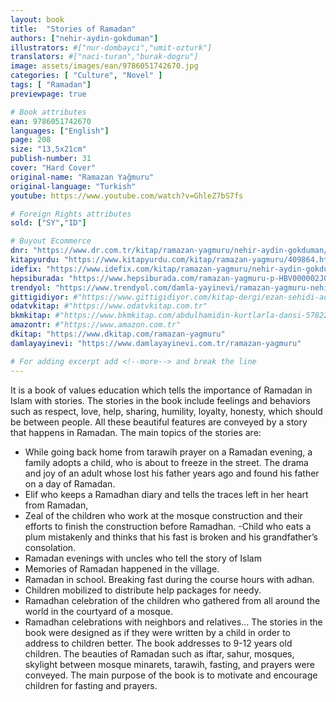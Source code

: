 ```yaml
---
layout: book
title:  "Stories of Ramadan"
authors: ["nehir-aydin-gokduman"]
illustrators: #["nur-dombayci","umit-ozturk"]
translators: #["naci-turan","burak-dogru"]
image: assets/images/ean/9786051742670.jpg
categories: [ "Culture", "Novel" ]
tags: [ "Ramadan"]
previewpage: true

# Book attributes
ean: 9786051742670
languages: ["English"]
page: 208
size: "13,5x21cm"
publish-number: 31
cover: "Hard Cover"
original-name: "Ramazan Yağmuru"
original-language: "Turkish"
youtube: https://www.youtube.com/watch?v=GhleZ7bS7fs

# Foreign Rights attributes
sold: ["SY","ID"]

# Buyout Ecommerce
dnr: "https://www.dr.com.tr/kitap/ramazan-yagmuru/nehir-aydin-gokduman/din-mitoloji/%C4%B1slamiyet/urunno=0000000723993"
kitapyurdu: "https://www.kitapyurdu.com/kitap/ramazan-yagmuru/409864.html&filter_name=Ramazan+Ya%C4%9Fmuru"
idefix: "https://www.idefix.com/kitap/ramazan-yagmuru/nehir-aydin-gokduman/din-mitoloji/%C4%B1slamiyet/urunno=0000000723993"
hepsiburada: "https://www.hepsiburada.com/ramazan-yagmuru-p-HBV000002J0S6"
trendyol: "https://www.trendyol.com/damla-yayinevi/ramazan-yagmuru-nehir-aydin-gokduman-nehir-aydin-gokduman-p-3255828"
gittigidiyor: #"https://www.gittigidiyor.com/kitap-dergi/ezan-sehidi-adnan-menderes_pdp_732728793"
odatvkitap: #"https://www.odatvkitap.com.tr"
bkmkitap: #"https://www.bkmkitap.com/abdulhamidin-kurtlarla-dansi-578226"
amazontr: #"https://www.amazon.com.tr"
dkitap: "https://www.dkitap.com/ramazan-yagmuru"
damlayayinevi: "https://www.damlayayinevi.com.tr/ramazan-yagmuru"

# For adding excerpt add <!--more--> and break the line
---
```

It is a book of values education which tells the importance of Ramadan in Islam with stories. The stories
in the book include feelings and behaviors such as respect, love, help, sharing, humility, loyalty, honesty,
which should be between people. All these beautiful features are conveyed by a story that happens in
Ramadan.
The main topics of the stories are:
- While going back home from tarawih prayer on a Ramadan evening, a family adopts a child, who is
about to freeze in the street.
The drama and joy of an adult whose lost his father years ago and found his father on a day of Ramadan.
- Elif who keeps a Ramadhan diary and tells the traces left in her heart from Ramadan,
- Zeal of the children who work at the mosque construction and their efforts to finish the construction
before Ramadhan.
-Child who eats a plum mistakenly and thinks that his fast is broken and his grandfather’s consolation.
- Ramadan evenings with uncles who tell the story of Islam
- Memories of Ramadan happened in the village.
- Ramadan in school. Breaking fast during the course hours with adhan.
- Children mobilized to distribute help packages for needy.
- Ramadhan celebration of the children who gathered from all around the world in the courtyard of a
mosque.
- Ramadhan celebrations with neighbors and relatives…
The stories in the book were designed as if they were written by a child in order to address to children
better. The book addresses to 9-12 years old children. The beauties of Ramadan such as iftar, sahur,
mosques, skylight between mosque minarets, tarawih, fasting, and prayers were conveyed. The main
purpose of the book is to motivate and encourage children for fasting and prayers.
<!--more--> 
